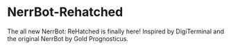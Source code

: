 # NerrBot-Rehatched
The all new NerrBot: ReHatched is finally here! Inspired by DigiTerminal and the original NerrBot by Gold Prognosticus.
